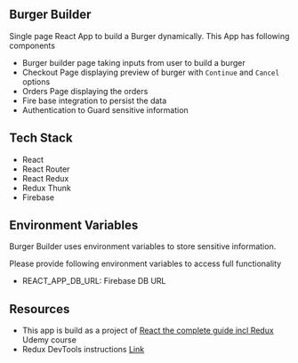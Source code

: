 ## Burger Builder

Single page React App to build a Burger dynamically. This App has following components
- Burger builder page taking inputs from user to build a burger
- Checkout Page displaying preview of burger with `Continue` and `Cancel` options
- Orders Page displaying the orders
- Fire base integration to persist the data
- Authentication to Guard sensitive information

## Tech Stack
- React 
- React Router
- React Redux
- Redux Thunk
- Firebase

## Environment Variables
Burger Builder uses environment variables to store sensitive information.  

Please provide following environment variables to access full functionality
- REACT_APP_DB_URL: Firebase DB URL

## Resources
- This app is build as a project of [React the complete guide incl Redux](https://www.udemy.com/react-the-complete-guide-incl-redux/) Udemy course
- Redux DevTools instructions [Link](https://github.com/zalmoxisus/redux-devtools-extension)